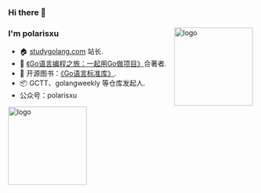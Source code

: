 ### Hi there 👋
<img src="https://github-readme-stats.vercel.app/api?username=polaris1119&show_icons=true" alt="logo" height="160" align="right" style="margin: 5px; margin-bottom: 20px;" />

### I'm polarisxu

- 🏠 [studygolang.com](https://studygolang.com) 站长.
- 📖 [《Go语言编程之旅：一起用Go做项目》](https://u.jd.com/RMSbOS)合著者.
- 📖 开源图书：[《Go语言标准库》](https://github.com/polaris1119/The-Golang-Standard-Library-by-Example).
- 📦 GCTT、golangweekly 等仓库发起人.
- 公众号：polarisxu


<img src="https://github-profile-trophy.vercel.app/?username=polaris1119&theme=flat&column=7" alt="logo" height="160" align="center" style="margin: auto; margin-bottom: 20px;" />
<!--
**weichenlong-boy/weichenlong-boy** is a ✨ _special_ ✨ repository because its `README.md` (this file) appears on your GitHub profile.

Here are some ideas to get you started:

- 🔭 I’m currently working on ...
- 🌱 I’m currently learning ...
- 👯 I’m looking to collaborate on ...
- 🤔 I’m looking for help with ...
- 💬 Ask me about ...
- 📫 How to reach me: ...
- 😄 Pronouns: ...
- ⚡ Fun fact: ...
-->
